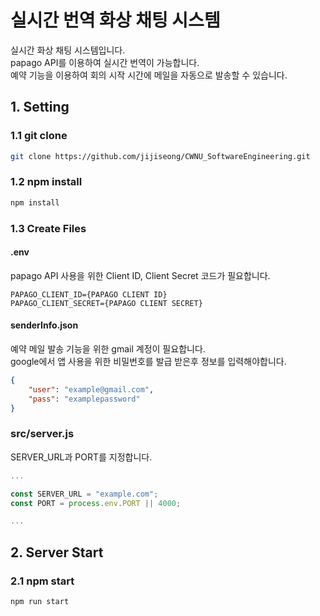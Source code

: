 # 실시간 번역 화상 채팅 시스템

실시간 화상 채팅 시스템입니다.  
papago API를 이용하여 실시간 번역이 가능합니다.  
예약 기능을 이용하여 회의 시작 시간에 메일을 자동으로 발송할 수 있습니다.


## 1. Setting

### 1.1 git clone
```bash
git clone https://github.com/jijiseong/CWNU_SoftwareEngineering.git
```
### 1.2 npm install

```bash
npm install
```

### 1.3 Create Files

#### .env 
papago API 사용을 위한  Client ID, Client Secret 코드가 필요합니다.
```
PAPAGO_CLIENT_ID={PAPAGO CLIENT ID}
PAPAGO_CLIENT_SECRET={PAPAGO CLIENT SECRET} 
```

#### senderInfo.json 
예약 메일 발송 기능을 위한 gmail 계정이 필요합니다.  
google에서 앱 사용을 위한 비밀번호를 발급 받은후 정보를 입력해야합니다.  

```json
{
    "user": "example@gmail.com",
    "pass": "examplepassword"
}
```

### src/server.js
SERVER_URL과 PORT를 지정합니다.
```js 
...

const SERVER_URL = "example.com";
const PORT = process.env.PORT || 4000;

...
```


## 2. Server Start
### 2.1 npm start
```bash
npm run start
```
